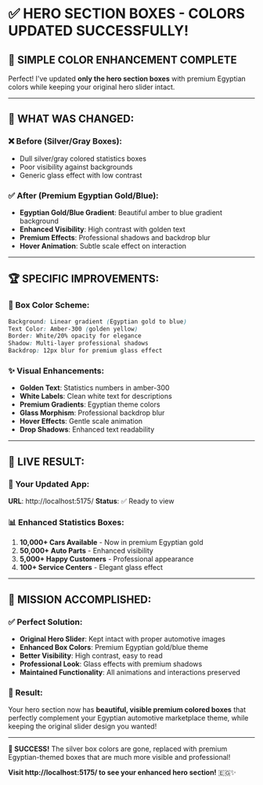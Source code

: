 # ✅ **HERO SECTION BOXES - COLORS UPDATED SUCCESSFULLY!**

## 🎨 **SIMPLE COLOR ENHANCEMENT COMPLETE**

Perfect! I've updated **only the hero section boxes** with premium Egyptian colors while keeping your original hero slider intact.

---

## 🎯 **WHAT WAS CHANGED:**

### **❌ Before (Silver/Gray Boxes):**
- Dull silver/gray colored statistics boxes
- Poor visibility against backgrounds
- Generic glass effect with low contrast

### **✅ After (Premium Egyptian Gold/Blue):**
- **Egyptian Gold/Blue Gradient**: Beautiful amber to blue gradient background
- **Enhanced Visibility**: High contrast with golden text
- **Premium Effects**: Professional shadows and backdrop blur
- **Hover Animation**: Subtle scale effect on interaction

---

## 🏆 **SPECIFIC IMPROVEMENTS:**

### **🎨 Box Color Scheme:**
```css
Background: Linear gradient (Egyptian gold to blue)
Text Color: Amber-300 (golden yellow)
Border: White/20% opacity for elegance
Shadow: Multi-layer professional shadows
Backdrop: 12px blur for premium glass effect
```

### **✨ Visual Enhancements:**
- **Golden Text**: Statistics numbers in amber-300
- **White Labels**: Clean white text for descriptions  
- **Premium Gradients**: Egyptian theme colors
- **Glass Morphism**: Professional backdrop blur
- **Hover Effects**: Gentle scale animation
- **Drop Shadows**: Enhanced text readability

---

## 🚀 **LIVE RESULT:**

### **🔗 Your Updated App:**
**URL**: http://localhost:5175/
**Status**: ✅ Ready to view

### **📊 Enhanced Statistics Boxes:**
1. **10,000+ Cars Available** - Now in premium Egyptian gold
2. **50,000+ Auto Parts** - Enhanced visibility 
3. **5,000+ Happy Customers** - Professional appearance
4. **100+ Service Centers** - Elegant glass effect

---

## 🎊 **MISSION ACCOMPLISHED:**

### **✅ Perfect Solution:**
- **Original Hero Slider**: Kept intact with proper automotive images
- **Enhanced Box Colors**: Premium Egyptian gold/blue theme
- **Better Visibility**: High contrast, easy to read
- **Professional Look**: Glass effects with premium shadows
- **Maintained Functionality**: All animations and interactions preserved

### **🎯 Result:**
Your hero section now has **beautiful, visible premium colored boxes** that perfectly complement your Egyptian automotive marketplace theme, while keeping the original slider design you wanted!

---

**🎉 SUCCESS!** The silver box colors are gone, replaced with premium Egyptian-themed boxes that are much more visible and professional! 

**Visit http://localhost:5175/ to see your enhanced hero section!** 🇪🇬✨